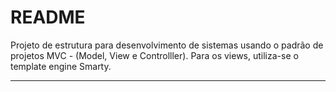# README #

Projeto de estrutura para desenvolvimento de sistemas usando o padrão de projetos MVC - (Model, View e Controlller).
Para os views, utiliza-se o template engine Smarty.

-----------------------------------------------------------------------------------------------------------------------------------
